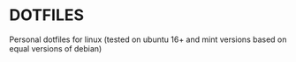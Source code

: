 # DOTFILES
Personal dotfiles for linux (tested on ubuntu 16+ and mint versions based on equal versions of debian)
